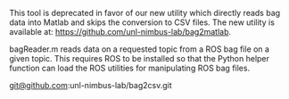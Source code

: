 This tool is deprecated in favor of our new utility which directly reads bag data into Matlab and skips the conversion to CSV files. The new utility is available at: https://github.com/unl-nimbus-lab/bag2matlab.

bagReader.m reads data on a requested topic from a ROS bag file on a given topic. This requires ROS to be installed so that the Python helper function can load the ROS utilities for manipulating ROS bag files.

git@github.com:unl-nimbus-lab/bag2csv.git  
